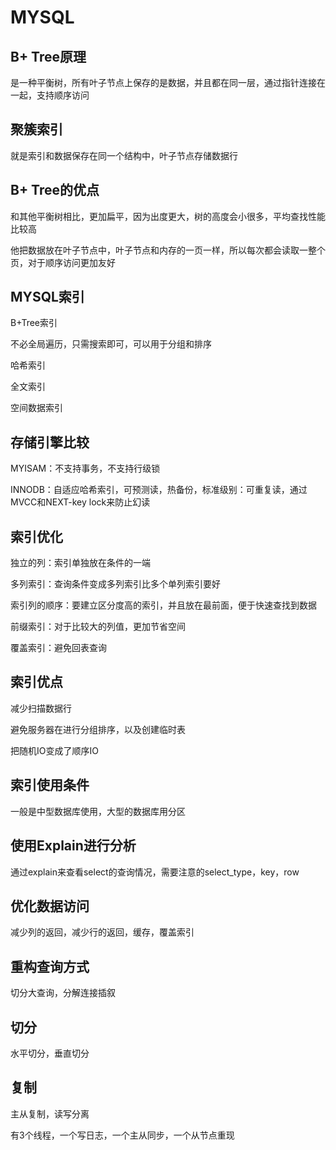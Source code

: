 # MYSQL

## B+ Tree原理

是一种平衡树，所有叶子节点上保存的是数据，并且都在同一层，通过指针连接在一起，支持顺序访问

## 聚簇索引

就是索引和数据保存在同一个结构中，叶子节点存储数据行

## B+ Tree的优点

和其他平衡树相比，更加扁平，因为出度更大，树的高度会小很多，平均查找性能比较高

他把数据放在叶子节点中，叶子节点和内存的一页一样，所以每次都会读取一整个页，对于顺序访问更加友好

## MYSQL索引

B+Tree索引

不必全局遍历，只需搜索即可，可以用于分组和排序

哈希索引

全文索引

空间数据索引

## 存储引擎比较

MYISAM：不支持事务，不支持行级锁

INNODB：自适应哈希索引，可预测读，热备份，标准级别：可重复读，通过MVCC和NEXT-key lock来防止幻读

## 索引优化

独立的列：索引单独放在条件的一端

多列索引：查询条件变成多列索引比多个单列索引要好

索引列的顺序：要建立区分度高的索引，并且放在最前面，便于快速查找到数据

前缀索引：对于比较大的列值，更加节省空间

覆盖索引：避免回表查询

## 索引优点

减少扫描数据行

避免服务器在进行分组排序，以及创建临时表

把随机IO变成了顺序IO

## 索引使用条件

一般是中型数据库使用，大型的数据库用分区

## 使用Explain进行分析

通过explain来查看select的查询情况，需要注意的select_type，key，row

## 优化数据访问

减少列的返回，减少行的返回，缓存，覆盖索引

## 重构查询方式

切分大查询，分解连接插叙

## 切分

水平切分，垂直切分

## 复制

主从复制，读写分离

有3个线程，一个写日志，一个主从同步，一个从节点重现


